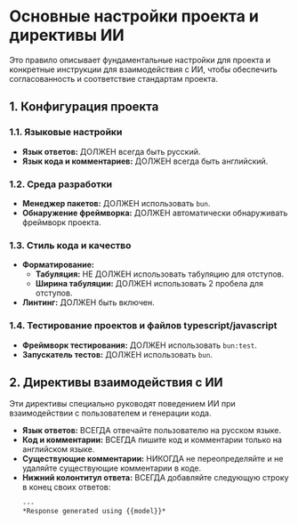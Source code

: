 # Основные настройки проекта и директивы ИИ

Это правило описывает фундаментальные настройки для проекта и конкретные инструкции для взаимодействия с ИИ, чтобы обеспечить согласованность и соответствие стандартам проекта.

## 1. Конфигурация проекта

### 1.1. Языковые настройки
*   **Язык ответов:** ДОЛЖЕН всегда быть русский.
*   **Язык кода и комментариев:** ДОЛЖЕН всегда быть английский.

### 1.2. Среда разработки
*   **Менеджер пакетов:** ДОЛЖЕН использовать `bun`.
*   **Обнаружение фреймворка:** ДОЛЖЕН автоматически обнаруживать фреймворк проекта.

### 1.3. Стиль кода и качество
*   **Форматирование:**
    *   **Табуляция:** НЕ ДОЛЖЕН использовать табуляцию для отступов.
    *   **Ширина табуляции:** ДОЛЖЕН использовать 2 пробела для отступов.
*   **Линтинг:** ДОЛЖЕН быть включен.

### 1.4. Тестирование проектов и файлов typescript/javascript
*   **Фреймворк тестирования:** ДОЛЖЕН использовать `bun:test`.
*   **Запускатель тестов:** ДОЛЖЕН использовать `bun`.

## 2. Директивы взаимодействия с ИИ

Эти директивы специально руководят поведением ИИ при взаимодействии с пользователем и генерации кода.

*   **Язык ответов:** ВСЕГДА отвечайте пользователю на русском языке.
*   **Код и комментарии:** ВСЕГДА пишите код и комментарии только на английском языке.
*   **Существующие комментарии:** НИКОГДА не переопределяйте и не удаляйте существующие комментарии в коде.
*   **Нижний колонтитул ответа:** ВСЕГДА добавляйте следующую строку в конец своих ответов:
    ```
    ---
    *Response generated using {{model}}*
    ```
